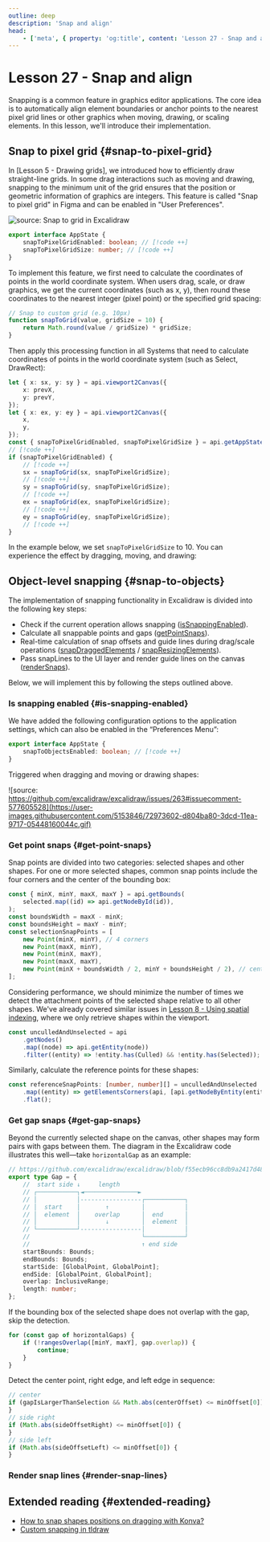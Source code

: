 ```yaml
---
outline: deep
description: 'Snap and align'
head:
    - ['meta', { property: 'og:title', content: 'Lesson 27 - Snap and align' }]
---
```


<script setup>
import SnapToPixelGrid from '../components/SnapToPixelGrid.vue'
</script>

# Lesson 27 - Snap and align

Snapping is a common feature in graphics editor applications. The core idea is to automatically align element boundaries or anchor points to the nearest pixel grid lines or other graphics when moving, drawing, or scaling elements. In this lesson, we'll introduce their implementation.

## Snap to pixel grid {#snap-to-pixel-grid}

In [Lesson 5 - Drawing grids], we introduced how to efficiently draw straight-line grids. In some drag interactions such as moving and drawing, snapping to the minimum unit of the grid ensures that the position or geometric information of graphics are integers. This feature is called "Snap to pixel grid" in Figma and can be enabled in "User Preferences".

![source: [Snap to grid in Excalidraw] ](https://user-images.githubusercontent.com/490574/85198268-4ff5f300-b322-11ea-897e-602ef5936995.gif)

```ts
export interface AppState {
    snapToPixelGridEnabled: boolean; // [!code ++]
    snapToPixelGridSize: number; // [!code ++]
}
```

To implement this feature, we first need to calculate the coordinates of points in the world coordinate system. When users drag, scale, or draw graphics, we get the current coordinates (such as x, y), then round these coordinates to the nearest integer (pixel point) or the specified grid spacing:

```ts
// Snap to custom grid (e.g. 10px)
function snapToGrid(value, gridSize = 10) {
    return Math.round(value / gridSize) * gridSize;
}
```

Then apply this processing function in all Systems that need to calculate coordinates of points in the world coordinate system (such as Select, DrawRect):

```ts
let { x: sx, y: sy } = api.viewport2Canvas({
    x: prevX,
    y: prevY,
});
let { x: ex, y: ey } = api.viewport2Canvas({
    x,
    y,
});
const { snapToPixelGridEnabled, snapToPixelGridSize } = api.getAppState(); // [!code ++]
// [!code ++]
if (snapToPixelGridEnabled) {
    // [!code ++]
    sx = snapToGrid(sx, snapToPixelGridSize);
    // [!code ++]
    sy = snapToGrid(sy, snapToPixelGridSize);
    // [!code ++]
    ex = snapToGrid(ex, snapToPixelGridSize);
    // [!code ++]
    ey = snapToGrid(ey, snapToPixelGridSize);
    // [!code ++]
}
```

In the example below, we set `snapToPixelGridSize` to 10. You can experience the effect by dragging, moving, and drawing:

<SnapToPixelGrid />

## Object-level snapping {#snap-to-objects}

The implementation of snapping functionality in Excalidraw is divided into the following key steps:

-   Check if the current operation allows snapping ([isSnappingEnabled]).
-   Calculate all snappable points and gaps ([getPointSnaps]).
-   Real-time calculation of snap offsets and guide lines during drag/scale operations ([snapDraggedElements] / [snapResizingElements]).
-   Pass snapLines to the UI layer and render guide lines on the canvas ([renderSnaps]).

Below, we will implement this by following the steps outlined above.

### Is snapping enabled {#is-snapping-enabled}

We have added the following configuration options to the application settings, which can also be enabled in the “Preferences Menu”:

```ts
export interface AppState {
    snapToObjectsEnabled: boolean; // [!code ++]
}
```

Triggered when dragging and moving or drawing shapes:

![source: https://github.com/excalidraw/excalidraw/issues/263#issuecomment-577605528](https://user-images.githubusercontent.com/5153846/72973602-d804ba80-3dcd-11ea-9717-05448160044c.gif)

### Get point snaps {#get-point-snaps}

Snap points are divided into two categories: selected shapes and other shapes. For one or more selected shapes, common snap points include the four corners and the center of the bounding box:

```ts
const { minX, minY, maxX, maxY } = api.getBounds(
    selected.map((id) => api.getNodeById(id)),
);
const boundsWidth = maxX - minX;
const boundsHeight = maxY - minY;
const selectionSnapPoints = [
    new Point(minX, minY), // 4 corners
    new Point(maxX, minY),
    new Point(minX, maxY),
    new Point(maxX, maxY),
    new Point(minX + boundsWidth / 2, minY + boundsHeight / 2), // center
];
```

Considering performance, we should minimize the number of times we detect the attachment points of the selected shape relative to all other shapes. We've already covered similar issues in [Lesson 8 - Using spatial indexing], where we only retrieve shapes within the viewport.

```ts
const unculledAndUnselected = api
    .getNodes()
    .map((node) => api.getEntity(node))
    .filter((entity) => !entity.has(Culled) && !entity.has(Selected));
```

Similarly, calculate the reference points for these shapes:

```ts
const referenceSnapPoints: [number, number][] = unculledAndUnselected
    .map((entity) => getElementsCorners(api, [api.getNodeByEntity(entity).id]))
    .flat();
```

### Get gap snaps {#get-gap-snaps}

Beyond the currently selected shape on the canvas, other shapes may form pairs with gaps between them. The diagram in the Excalidraw code illustrates this well—take `horizontalGap` as an example:

```ts
// https://github.com/excalidraw/excalidraw/blob/f55ecb96cc8db9a2417d48cd8077833c3822d64e/packages/excalidraw/snapping.ts#L65C1-L81C3
export type Gap = {
    //  start side ↓     length
    // ┌───────────┐◄───────────────►
    // │           │-----------------┌───────────┐
    // │  start    │       ↑         │           │
    // │  element  │    overlap      │  end      │
    // │           │       ↓         │  element  │
    // └───────────┘-----------------│           │
    //                               └───────────┘
    //                               ↑ end side
    startBounds: Bounds;
    endBounds: Bounds;
    startSide: [GlobalPoint, GlobalPoint];
    endSide: [GlobalPoint, GlobalPoint];
    overlap: InclusiveRange;
    length: number;
};
```

If the bounding box of the selected shape does not overlap with the gap, skip the detection.

```ts
for (const gap of horizontalGaps) {
    if (!rangesOverlap([minY, maxY], gap.overlap)) {
        continue;
    }
}
```

Detect the center point, right edge, and left edge in sequence:

```ts
// center
if (gapIsLargerThanSelection && Math.abs(centerOffset) <= minOffset[0]) {
}
// side right
if (Math.abs(sideOffsetRight) <= minOffset[0]) {
}
// side left
if (Math.abs(sideOffsetLeft) <= minOffset[0]) {
}
```

### Render snap lines {#render-snap-lines}

## Extended reading {#extended-reading}

-   [How to snap shapes positions on dragging with Konva?]
-   [Custom snapping in tldraw]

[Lesson 5 - Draw grids]: /guide/lesson-005
[How to snap shapes positions on dragging with Konva?]: https://konvajs.org/docs/sandbox/Objects_Snapping.html
[Snap to grid in Excalidraw]: https://github.com/excalidraw/excalidraw/issues/521
[Custom snapping in tldraw]: https://tldraw.dev/examples/bounds-snapping-shape
[isSnappingEnabled]: https://github.com/excalidraw/excalidraw/blob/master/packages/excalidraw/snapping.ts#L162C14-L162C31
[getPointSnaps]: https://github.com/excalidraw/excalidraw/blob/master/packages/excalidraw/snapping.ts#L636
[snapDraggedElements]: https://github.com/excalidraw/excalidraw/blob/master/packages/excalidraw/snapping.ts#L692
[snapResizingElements]: https://github.com/excalidraw/excalidraw/blob/master/packages/excalidraw/snapping.ts#L1108C14-L1108C34
[renderSnaps]: https://github.com/excalidraw/excalidraw/blob/master/packages/excalidraw/renderer/renderSnaps.ts
[Lesson 8 - Using spatial indexing]: /guide/lesson-008#using-spatial-indexing
